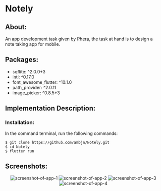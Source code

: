 # Notely

## About:

An app development task given by <a href="https://phera.in" target="_blank">Phera</a>, the task at hand is to design a note taking app for mobile.

## Packages:

<ul>
<li> sqflite: ^2.0.0+3 </li>
<li> intl: ^0.17.0 </li>
<li> font_awesome_flutter: ^10.1.0 </li>
<li> path_provider: ^2.0.11 </li>
<li> image_picker: ^0.8.5+3 </li>
</ul>

## Implementation Description:

### Installation:

In the command terminal, run the following commands:

    $ git clone https://github.com/ambjn/Notely.git
    $ cd Notely
    $ flutter run

## Screenshots:

<center> 
<img src = 'https://github.com/ambjn/Notely/blob/master/screenshots/1.png' alt='screenshot-of-app-1'>
<img src = 'https://github.com/ambjn/Notely/blob/master/screenshots/2.png' alt='screenshot-of-app-2'> 
<img src = 'https://github.com/ambjn/Notely/blob/master/screenshots/3.png' alt='screenshot-of-app-3'> 
<img src = 'https://github.com/ambjn/Notely/blob/master/screenshots/4.png' alt='screenshot-of-app-4'>

</center>
